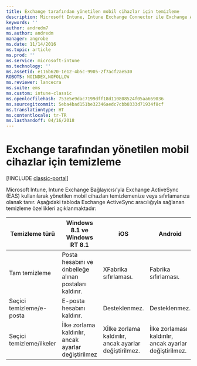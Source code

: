 ```yaml
---
title: Exchange tarafından yönetilen mobil cihazlar için temizleme
description: Microsoft Intune, Intune Exchange Connector ile Exchange ActiveSync (EAS) kullanılarak yönetilen mobil cihazları temizlemenize veya sıfırlamanıza olanak tanır
keywords: ''
author: andredm7
ms.author: andredm
manager: angrobe
ms.date: 11/14/2016
ms.topic: article
ms.prod: ''
ms.service: microsoft-intune
ms.technology: ''
ms.assetid: e116b620-1e12-4b5c-9905-2f7acf2ae530
ROBOTS: NOINDEX,NOFOLLOW
ms.reviewer: lancecra
ms.suite: ems
ms.custom: intune-classic
ms.openlocfilehash: 753e5e9dac7199dff18d110808524f05aa669036
ms.sourcegitcommit: 5eba4bad151be32346aedc7cbb0333d71934f8cf
ms.translationtype: HT
ms.contentlocale: tr-TR
ms.lasthandoff: 04/16/2018
---
```

# <a name="wipe-for-exchange-managed-mobile-devices"></a>Exchange tarafından yönetilen mobil cihazlar için temizleme 

[!INCLUDE [classic-portal](../includes/classic-portal.md)]

Microsoft Intune, Intune Exchange Bağlayıcısı’yla Exchange ActiveSync (EAS) kullanılarak yönetilen mobil cihazları temizlemenize veya sıfırlamanıza olanak tanır. Aşağıdaki tabloda Exchange ActiveSync aracılığıyla sağlanan temizleme özellikleri açıklanmaktadır:


|      Temizleme türü       |              Windows 8.1 ve Windows RT 8.1              |                            iOS                             |                          Android                          |
|-------------------------|----------------------------------------------------------|------------------------------------------------------------|-----------------------------------------------------------|
|        Tam temizleme        |          Posta hesabını ve önbelleğe alınan postaları kaldırır.           |                      XFabrika sıfırlaması.                       |                      Fabrika sıfırlaması.                       |
|  Seçici temizleme/e-posta   |                  E-posta hesabını kaldırır.                  |                       Desteklenmez.                       |                      Desteklenmez.                       |
| Seçici temizleme/ilkeler | İlke zorlama kaldırılır, ancak ayarlar değiştirilmez | Xİlke zorlama kaldırılır, ancak ayarlar değiştirilmez. | İlke zorlaması kaldırılır, ancak ayarlar değiştirilmez. |

